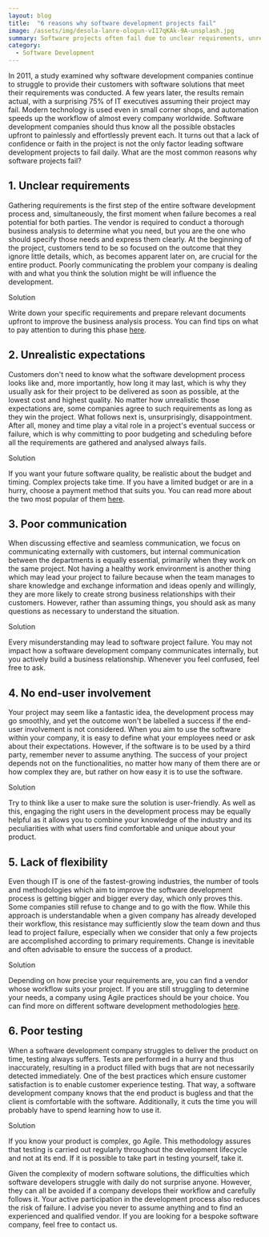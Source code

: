 ```yaml
---
layout: blog
title:  "6 reasons why software development projects fail"
image: /assets/img/desola-lanre-ologun-vII7qKAk-9A-unsplash.jpg
summary: Software projects often fail due to unclear requirements, unrealistic expectations, poor communication, no end-user involvement, lack of flexibility, and poor testing practices.
category:
  - Software Development
---
```


In 2011, a study examined why software development companies continue to struggle to provide their customers with software solutions that meet their requirements was conducted. A few years later, the results remain actual, with a surprising 75% of IT executives assuming their project may fail. Modern technology is used even in small corner shops, and automation speeds up the workflow of almost every company worldwide. Software development companies should thus know all the possible obstacles upfront to painlessly and effortlessly prevent each. It turns out that a lack of confidence or faith in the project is not the only factor leading software development projects to fail daily. What are the most common reasons why software projects fail?

## 1. Unclear requirements
Gathering requirements is the first step of the entire software development process and, simultaneously, the first moment when failure becomes a real potential for both parties. The vendor is required to conduct a thorough business analysis to determine what you need, but you are the one who should specify those needs and express them clearly. At the beginning of the project, customers tend to be so focused on the outcome that they ignore little details, which, as becomes apparent later on, are crucial for the entire product. Poorly communicating the problem your company is dealing with and what you think the solution might be will influence the development.

Solution

Write down your specific requirements and prepare relevant documents upfront to improve the business analysis process. You can find tips on what to pay attention to during this phase [here](https://headchannel.co.uk/blog/things-to-pay-close-attention-to-during-business-analysis/).

## 2. Unrealistic expectations
Customers don't need to know what the software development process looks like and, more importantly, how long it may last, which is why they usually ask for their project to be delivered as soon as possible, at the lowest cost and highest quality. No matter how unrealistic those expectations are, some companies agree to such requirements as long as they win the project. What follows next is, unsurprisingly, disappointment. After all, money and time play a vital role in a project's eventual success or failure, which is why committing to poor budgeting and scheduling before all the requirements are gathered and analysed always fails.

Solution

If you want your future software quality, be realistic about the budget and timing. Complex projects take time. If you have a limited budget or are in a hurry, choose a payment method that suits you. You can read more about the two most popular of them [here](https://headchannel.co.uk/blog/time-material-vs-fixed-price/).

## 3. Poor communication
When discussing effective and seamless communication, we focus on communicating externally with customers, but internal communication between the departments is equally essential, primarily when they work on the same project. Not having a healthy work environment is another thing which may lead your project to failure because when the team manages to share knowledge and exchange information and ideas openly and willingly, they are more likely to create strong business relationships with their customers. However, rather than assuming things, you should ask as many questions as necessary to understand the situation. 

Solution

Every misunderstanding may lead to software project failure. You may not impact how a software development company communicates internally, but you actively build a business relationship. Whenever you feel confused, feel free to ask.

## 4. No end-user involvement
Your project may seem like a fantastic idea, the development process may go smoothly, and yet the outcome won't be labelled a success if the end-user involvement is not considered. When you aim to use the software within your company, it is easy to define what your employees need or ask about their expectations. However, if the software is to be used by a third party, remember never to assume anything. The success of your project depends not on the functionalities, no matter how many of them there are or how complex they are, but rather on how easy it is to use the software.

Solution

Try to think like a user to make sure the solution is user-friendly. As well as this, engaging the right users in the development process may be equally helpful as it allows you to combine your knowledge of the industry and its peculiarities with what users find comfortable and unique about your product.

## 5. Lack of flexibility
Even though IT is one of the fastest-growing industries, the number of tools and methodologies which aim to improve the software development process is getting bigger and bigger every day, which only proves this. Some companies still refuse to change and to go with the flow. While this approach is understandable when a given company has already developed their workflow, this resistance may sufficiently slow the team down and thus lead to project failure, especially when we consider that only a few projects are accomplished according to primary requirements. Change is inevitable and often advisable to ensure the success of a product.

Solution

Depending on how precise your requirements are, you can find a vendor whose workflow suits your project. If you are still struggling to determine your needs, a company using Agile practices should be your choice. You can find more on different software development methodologies [here](https://headchannel.co.uk/blog/agile-vs-waterfall/). 

## 6. Poor testing
When a software development company struggles to deliver the product on time, testing always suffers. Tests are performed in a hurry and thus inaccurately, resulting in a product filled with bugs that are not necessarily detected immediately. One of the best practices which ensure customer satisfaction is to enable customer experience testing. That way, a software development company knows that the end product is bugless and that the client is comfortable with the software. Additionally, it cuts the time you will probably have to spend learning how to use it.

Solution

If you know your product is complex, go Agile. This methodology assures that testing is carried out regularly throughout the development lifecycle and not at its end. If it is possible to take part in testing yourself, take it.

Given the complexity of modern software solutions, the difficulties which software developers struggle with daily do not surprise anyone. However, they can all be avoided if a company develops their workflow and carefully follows it. Your active participation in the development process also reduces the risk of failure. I advise you never to assume anything and to find an experienced and qualified vendor. If you are looking for a bespoke software company, feel free to contact us. 
